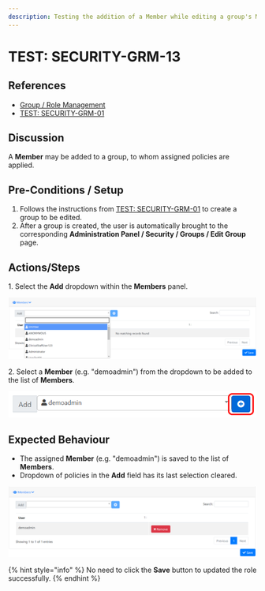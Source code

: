```yaml
---
description: Testing the addition of a Member while editing a group's Members.
---
```


# TEST: SECURITY-GRM-13

## References

* [Group / Role Management](broken-reference)
* [TEST: SECURITY-GRM-01](test-security-grm-01-1.md)

## Discussion

A **Member** may be added to a group, to whom assigned policies are applied.

## Pre-Conditions / Setup

1. Follows the instructions from [TEST: SECURITY-GRM-01](test-security-grm-01-1.md) to create a group to be edited.
2. After a group is created, the user is automatically brought to the corresponding **Administration Panel / Security / Groups / Edit Group** page.

## Actions/Steps

1\. Select the **Add** dropdown within the **Members** panel.

![](<../../../../../../../.gitbook/assets/image (380).png>)

2\. Select a **Member** (e.g. "demoadmin") from the dropdown to be added to the list of **Members**.

![](<../../../../../../../.gitbook/assets/image (369).png>)

## Expected Behaviour

* The assigned **Member** (e.g. "demoadmin") is saved to the list of **Members**.
* Dropdown of policies in the **Add** field has its last selection cleared.

![](<../../../../../../../.gitbook/assets/image (355).png>)

{% hint style="info" %}
No need to click the **Save** button to updated the role successfully.
{% endhint %}
